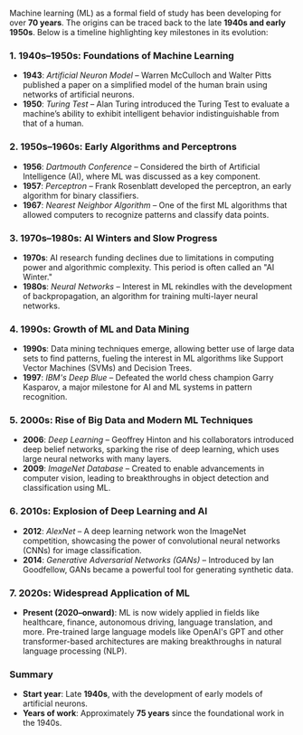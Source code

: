 Machine learning (ML) as a formal field of study has been developing for over **70 years**. The origins can be traced back to the late **1940s and early 1950s**. Below is a timeline highlighting key milestones in its evolution:

### 1. **1940s–1950s: Foundations of Machine Learning**
   - **1943**: *Artificial Neuron Model* – Warren McCulloch and Walter Pitts published a paper on a simplified model of the human brain using networks of artificial neurons.
   - **1950**: *Turing Test* – Alan Turing introduced the Turing Test to evaluate a machine’s ability to exhibit intelligent behavior indistinguishable from that of a human.

### 2. **1950s–1960s: Early Algorithms and Perceptrons**
   - **1956**: *Dartmouth Conference* – Considered the birth of Artificial Intelligence (AI), where ML was discussed as a key component.
   - **1957**: *Perceptron* – Frank Rosenblatt developed the perceptron, an early algorithm for binary classifiers.
   - **1967**: *Nearest Neighbor Algorithm* – One of the first ML algorithms that allowed computers to recognize patterns and classify data points.

### 3. **1970s–1980s: AI Winters and Slow Progress**
   - **1970s**: AI research funding declines due to limitations in computing power and algorithmic complexity. This period is often called an "AI Winter."
   - **1980s**: *Neural Networks* – Interest in ML rekindles with the development of backpropagation, an algorithm for training multi-layer neural networks.

### 4. **1990s: Growth of ML and Data Mining**
   - **1990s**: Data mining techniques emerge, allowing better use of large data sets to find patterns, fueling the interest in ML algorithms like Support Vector Machines (SVMs) and Decision Trees.
   - **1997**: *IBM's Deep Blue* – Defeated the world chess champion Garry Kasparov, a major milestone for AI and ML systems in pattern recognition.

### 5. **2000s: Rise of Big Data and Modern ML Techniques**
   - **2006**: *Deep Learning* – Geoffrey Hinton and his collaborators introduced deep belief networks, sparking the rise of deep learning, which uses large neural networks with many layers.
   - **2009**: *ImageNet Database* – Created to enable advancements in computer vision, leading to breakthroughs in object detection and classification using ML.

### 6. **2010s: Explosion of Deep Learning and AI**
   - **2012**: *AlexNet* – A deep learning network won the ImageNet competition, showcasing the power of convolutional neural networks (CNNs) for image classification.
   - **2014**: *Generative Adversarial Networks (GANs)* – Introduced by Ian Goodfellow, GANs became a powerful tool for generating synthetic data.

### 7. **2020s: Widespread Application of ML**
   - **Present (2020–onward)**: ML is now widely applied in fields like healthcare, finance, autonomous driving, language translation, and more. Pre-trained large language models like OpenAI's GPT and other transformer-based architectures are making breakthroughs in natural language processing (NLP).

### Summary
- **Start year**: Late **1940s**, with the development of early models of artificial neurons.
- **Years of work**: Approximately **75 years** since the foundational work in the 1940s.
